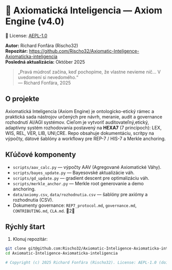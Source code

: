# 🧭 Axiomatická Inteligencia — Axiom Engine (v4.0)

📜 License: [AEPL-1.0](https://doi.org/10.5281/zenodo.17479063)

**Autor:** Richard Fonfára (Rischo32)  
**Repozitár:** https://github.com/Rischo32/Axiomatic-Inteligence-Axiomaticka-inteligencia  
**Posledná aktualizácia:** Október 2025

> „Pravá múdrosť začína, keď pochopíme, že vlastne nevieme nič... V uvedomení si nevedomého.“  
> — Richard Fonfára, 2025

## O projekte
Axiomatická Inteligencia (Axiom Engine) je ontologicko-etický rámec a praktická sada nástrojov určených pre návrh, meranie, audit a governance rozhodnutí AI/AGI systémov.
 Cieľom je vytvoriť auditovateľný,etický, adaptívny systém rozhodovania postavený na **HEXA7** (7 princípoch): LEX, WIS, REL, VER, LIB, UNI,CRE. Repo obsahuje dokumentáciu, scritpy na výpočty, dátové šablóny a workflowy pre REP-7 / HIS-7 a Merkle anchoring.

## Kľúčové komponenty
- `scripts/aav_calc.py` — výpočty AAV (Agregované Axiomatické Váhy).  
- `scripts/bayes_update.py` — Bayesovské aktualizácie váh.  
- `scripts/gd_update.py` — gradient descent pre optimalizáciu váh.  
- `scripts/merkle_anchor.py` — Merkle root generovanie a demo anchoring.  
- `data/axiomy.csv`, `data/rozhodnutia.csv` — šablóny pre axiómy a rozhodnutia (CSV).  
- Dokumenty governance: `REP7_protocol.md`, `governance.md`, `CONTRIBUTING.md`, `CLA.md`. 2

## Rýchly štart
1. Klonuj repozitár:
```bash
git clone git@github.com:Rischo32/Axiomatic-Inteligence-Axiomaticka-inteligencia.git
cd Axiomatic-Inteligence-Axiomaticka-inteligencia

# Copyright (c) 2025 Richard Fonfára (Rischo32). License: AEPL-1.0 (doi:10.5281/zenodo.17479063)

